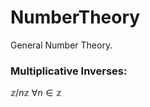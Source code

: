 # NumberTheory

General Number Theory.


### Multiplicative Inverses:
$\mathbb{z} / n\mathbb{z} \: \forall n \in \mathbb{z}$